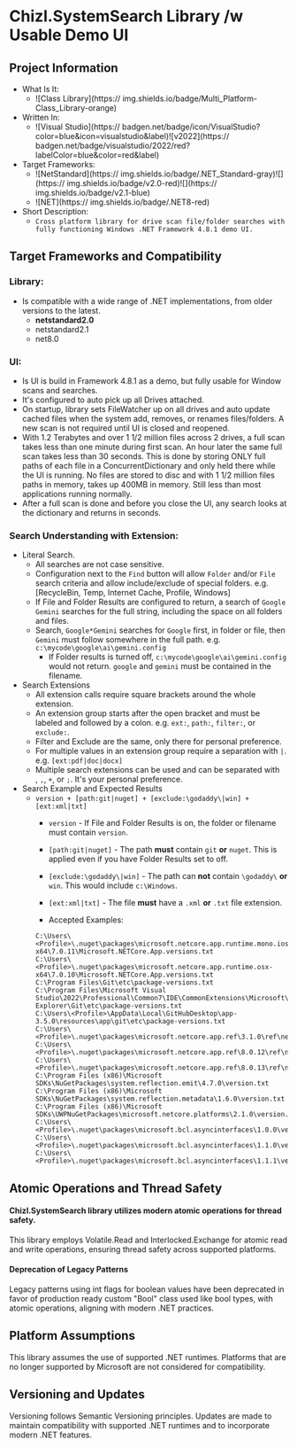 ﻿# Chizl.SystemSearch Library /w Usable Demo UI

## Project Information
- What Is It: 
	- ![Class Library](https:// img.shields.io/badge/Multi_Platform-Class_Library-orange)
- Written In: 
	- ![Visual Studio](https:// badgen.net/badge/icon/VisualStudio?color=blue&icon=visualstudio&label)![v2022](https:// badgen.net/badge/visualstudio/2022/red?labelColor=blue&color=red&label)
- Target Frameworks: 
	- ![NetStandard](https:// img.shields.io/badge/.NET_Standard-gray)![](https:// img.shields.io/badge/v2.0-red)![](https:// img.shields.io/badge/v2.1-blue)
	- ![NET](https:// img.shields.io/badge/.NET8-red)
- Short Description:
	- `Cross platform library for drive scan file/folder searches with fully functioning Windows .NET Framework 4.8.1 demo UI.`

## Target Frameworks and Compatibility

### Library:
* Is compatible with a wide range of .NET implementations, from older versions to the latest.
  * <b>netstandard2.0</b>
  * netstandard2.1
  * net8.0

### UI:
* Is UI is build in Framework 4.8.1 as a demo, but fully usable for Window scans and searches.
* It's configured to auto pick up all Drives attached.
* On startup, library sets FileWatcher up on all drives and auto update cached files when the system add, removes, or renames files/folders. A new scan is not required until UI is closed and reopened.
* With 1.2 Terabytes and over 1 1/2 million files across 2 drives, a full scan takes less than one minute during first scan.  An hour later the same full scan takes less than 30 seconds.  This is done by storing ONLY full paths of each file in a ConcurrentDictionary and only held there while the UI is running.  No files are stored to disc and with 1 1/2 million files paths in memory, takes up 400MB in memory.  Still less than most applications running normally.
* After a full scan is done and before you close the UI, any search looks at the dictionary and returns in seconds.

### Search Understanding with Extension:
* Literal Search.
	- All searches are not case sensitive.
	- Configuration next to the `Find` button will allow `Folder` and/or `File` search criteria and allow include/exclude of special folders.  e.g. [RecycleBin, Temp, Internet Cache, Profile, Windows]
	- If File and Folder Results are configured to return, a search of `Google Gemini` searches for the full string, including the space on all folders and files.
	- Search, `Google*Gemini` searches for `Google` first, in folder or file, then `Gemini` must follow somewhere in the full path.  e.g. `c:\mycode\google\ai\gemini.config`
		- If Folder results is turned off, `c:\mycode\google\ai\gemini.config` would not return.  `google` and `gemini` must be contained in the filename.
* Search Extensions
	- All extension calls require square brackets around the whole extension.
	- An extension group starts after the open bracket and must be labeled and followed by a colon.  e.g. `ext:`, `path:`, `filter:`, or `exclude:`.
	- Filter and Exclude are the same, only there for personal preference.
	- For multiple values in an extension group require a separation with `|`. e.g. `[ext:pdf|doc|docx]`
	- Multiple search extensions can be used and can be separated with ` `, `,`, `+`, or `;`.  It's your personal preference.
* Search Example and Expected Results
	- `version + [path:git|nuget] + [exclude:\godaddy\|win] + [ext:xml|txt]`
		- `version` - If File and Folder Results is on, the folder or filename must contain `version`.
		- `[path:git|nuget]` - The path **must** contain `git` **or** `nuget`.  This is applied even if you have Folder Results set to off.
		- `[exclude:\godaddy\|win]` - The path can **not** contain `\godaddy\` **or** `win`.  This would include `c:\Windows`.
		- `[ext:xml|txt]` - The file **must** have a `.xml` **or** `.txt` file extension.

		- Accepted Examples:
		```
		C:\Users\<Profile>\.nuget\packages\microsoft.netcore.app.runtime.mono.iossimulator-x64\7.0.11\Microsoft.NETCore.App.versions.txt
		C:\Users\<Profile>\.nuget\packages\microsoft.netcore.app.runtime.osx-x64\7.0.10\Microsoft.NETCore.App.versions.txt
		C:\Program Files\Git\etc\package-versions.txt
		C:\Program Files\Microsoft Visual Studio\2022\Professional\Common7\IDE\CommonExtensions\Microsoft\TeamFoundation\Team Explorer\Git\etc\package-versions.txt
		C:\Users\<Profile>\AppData\Local\GitHubDesktop\app-3.5.0\resources\app\git\etc\package-versions.txt
		C:\Users\<Profile>\.nuget\packages\microsoft.netcore.app.ref\3.1.0\ref\netcoreapp3.1\System.Diagnostics.FileVersionInfo.xml
		C:\Users\<Profile>\.nuget\packages\microsoft.netcore.app.ref\8.0.12\ref\net8.0\System.Diagnostics.FileVersionInfo.xml
		C:\Users\<Profile>\.nuget\packages\microsoft.netcore.app.ref\8.0.13\ref\net8.0\System.Diagnostics.FileVersionInfo.xml
		C:\Program Files (x86)\Microsoft SDKs\NuGetPackages\system.reflection.emit\4.7.0\version.txt
		C:\Program Files (x86)\Microsoft SDKs\NuGetPackages\system.reflection.metadata\1.6.0\version.txt
		C:\Program Files (x86)\Microsoft SDKs\UWPNuGetPackages\microsoft.netcore.platforms\2.1.0\version.txt
		C:\Users\<Profile>\.nuget\packages\microsoft.bcl.asyncinterfaces\1.0.0\version.txt
		C:\Users\<Profile>\.nuget\packages\microsoft.bcl.asyncinterfaces\1.1.0\version.txt
		C:\Users\<Profile>\.nuget\packages\microsoft.bcl.asyncinterfaces\1.1.1\version.txt
		```			

## Atomic Operations and Thread Safety
#### Chizl.SystemSearch library utilizes modern atomic operations for thread safety. 
This library employs Volatile.Read<T> and Interlocked.Exchange<T> for atomic read and write operations, ensuring thread safety across supported platforms.

#### Deprecation of Legacy Patterns
Legacy patterns using int flags for boolean values have been deprecated in favor of production ready custom "Bool" class used like bool types, with atomic operations, aligning with modern .NET practices.

## Platform Assumptions
This library assumes the use of supported .NET runtimes. Platforms that are no longer supported by Microsoft are not considered for compatibility.

## Versioning and Updates
Versioning follows Semantic Versioning principles. Updates are made to maintain compatibility with supported .NET runtimes and to incorporate modern .NET features.
